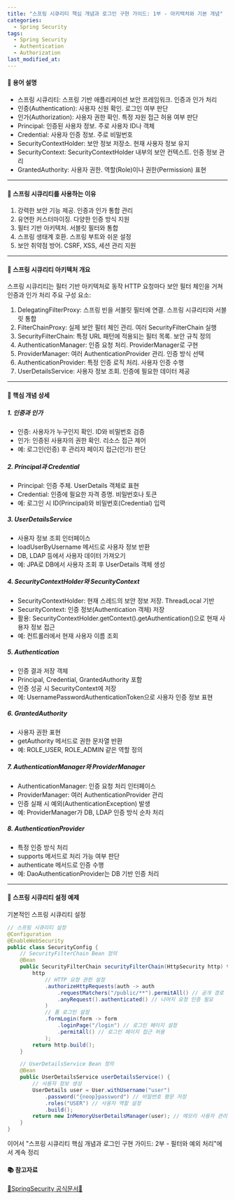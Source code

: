 ```yaml
---
title: "스프링 시큐리티 핵심 개념과 로그인 구현 가이드: 1부 - 아키텍처와 기본 개념"
categories:
  - Spring Security
tags:
  - Spring Security
  - Authentication
  - Authorization
last_modified_at:
---
```

#### 📌 용어 설명
- 스프링 시큐리티: 스프링 기반 애플리케이션 보안 프레임워크. 인증과 인가 처리
- 인증(Authentication): 사용자 신원 확인. 로그인 여부 판단
- 인가(Authorization): 사용자 권한 확인. 특정 자원 접근 허용 여부 판단
- Principal: 인증된 사용자 정보. 주로 사용자 ID나 객체
- Credential: 사용자 인증 정보. 주로 비밀번호
- SecurityContextHolder: 보안 정보 저장소. 현재 사용자 정보 유지
- SecurityContext: SecurityContextHolder 내부의 보안 컨텍스트. 인증 정보 관리
- GrantedAuthority: 사용자 권한. 역할(Role)이나 권한(Permission) 표현

---
#### 📌 스프링 시큐리티를 사용하는 이유
1. 강력한 보안 기능 제공. 인증과 인가 통합 관리
2. 유연한 커스터마이징. 다양한 인증 방식 지원
3. 필터 기반 아키텍처. 서블릿 필터와 통합
4. 스프링 생태계 호환. 스프링 부트와 쉬운 설정
5. 보안 취약점 방어. CSRF, XSS, 세션 관리 지원

---
#### 📌 스프링 시큐리티 아키텍처 개요
스프링 시큐리티는 필터 기반 아키텍처로 동작
HTTP 요청마다 보안 필터 체인을 거쳐 인증과 인가 처리
주요 구성 요소:
1. DelegatingFilterProxy: 스프링 빈을 서블릿 필터에 연결. 스프링 시큐리티와 서블릿 통합
2. FilterChainProxy: 실제 보안 필터 체인 관리. 여러 SecurityFilterChain 실행
3. SecurityFilterChain: 특정 URL 패턴에 적용되는 필터 목록. 보안 규칙 정의
4. AuthenticationManager: 인증 요청 처리. ProviderManager로 구현
5. ProviderManager: 여러 AuthenticationProvider 관리. 인증 방식 선택
6. AuthenticationProvider: 특정 인증 로직 처리. 사용자 인증 수행
7. UserDetailsService: 사용자 정보 조회. 인증에 필요한 데이터 제공

---
#### 📌 핵심 개념 상세
##### 1. 인증과 인가
- 인증: 사용자가 누구인지 확인. ID와 비밀번호 검증
- 인가: 인증된 사용자의 권한 확인. 리소스 접근 제어
- 예: 로그인(인증) 후 관리자 페이지 접근(인가) 판단

##### 2. Principal과 Credential
- Principal: 인증 주체. UserDetails 객체로 표현
- Credential: 인증에 필요한 자격 증명. 비밀번호나 토큰
- 예: 로그인 시 ID(Principal)와 비밀번호(Credential) 입력

##### 3. UserDetailsService
- 사용자 정보 조회 인터페이스
- loadUserByUsername 메서드로 사용자 정보 반환
- DB, LDAP 등에서 사용자 데이터 가져오기
- 예: JPA로 DB에서 사용자 조회 후 UserDetails 객체 생성

##### 4. SecurityContextHolder와 SecurityContext
- SecurityContextHolder: 현재 스레드의 보안 정보 저장. ThreadLocal 기반
- SecurityContext: 인증 정보(Authentication 객체) 저장
- 활용: SecurityContextHolder.getContext().getAuthentication()으로 현재 사용자 정보 접근
- 예: 컨트롤러에서 현재 사용자 이름 조회

##### 5. Authentication
- 인증 결과 저장 객체
- Principal, Credential, GrantedAuthority 포함
- 인증 성공 시 SecurityContext에 저장
- 예: UsernamePasswordAuthenticationToken으로 사용자 인증 정보 표현

##### 6. GrantedAuthority
- 사용자 권한 표현
- getAuthority 메서드로 권한 문자열 반환
- 예: ROLE_USER, ROLE_ADMIN 같은 역할 정의

##### 7. AuthenticationManager와 ProviderManager
- AuthenticationManager: 인증 요청 처리 인터페이스
- ProviderManager: 여러 AuthenticationProvider 관리
- 인증 실패 시 예외(AuthenticationException) 발생
- 예: ProviderManager가 DB, LDAP 인증 방식 순차 처리

##### 8. AuthenticationProvider
- 특정 인증 방식 처리
- supports 메서드로 처리 가능 여부 판단
- authenticate 메서드로 인증 수행
- 예: DaoAuthenticationProvider는 DB 기반 인증 처리

---
#### 📌 스프링 시큐리티 설정 예제
기본적인 스프링 시큐리티 설정
```java
// 스프링 시큐리티 설정
@Configuration
@EnableWebSecurity
public class SecurityConfig {
    // SecurityFilterChain Bean 정의
    @Bean
    public SecurityFilterChain securityFilterChain(HttpSecurity http) throws Exception {
        http
            // HTTP 요청 권한 설정
            .authorizeHttpRequests(auth -> auth
                .requestMatchers("/public/**").permitAll() // 공개 경로 허용
                .anyRequest().authenticated() // 나머지 요청 인증 필요
            )
            // 폼 로그인 설정
            .formLogin(form -> form
                .loginPage("/login") // 로그인 페이지 설정
                .permitAll() // 로그인 페이지 접근 허용
            );
        return http.build();
    }

    // UserDetailsService Bean 정의
    @Bean
    public UserDetailsService userDetailsService() {
        // 사용자 정보 생성
        UserDetails user = User.withUsername("user")
            .password("{noop}password") // 비밀번호 평문 저장
            .roles("USER") // 사용자 역할 설정
            .build();
        return new InMemoryUserDetailsManager(user); // 메모리 사용자 관리
    }
}

```

이어서 "스프링 시큐리티 핵심 개념과 로그인 구현 가이드: 2부 - 필터와 예외 처리"에서 계속 정리

#### 📚 참고자료
[🔗SpringSecurity 공식문서🔗](https://docs.spring.io/spring-security/reference/servlet/index.html)

